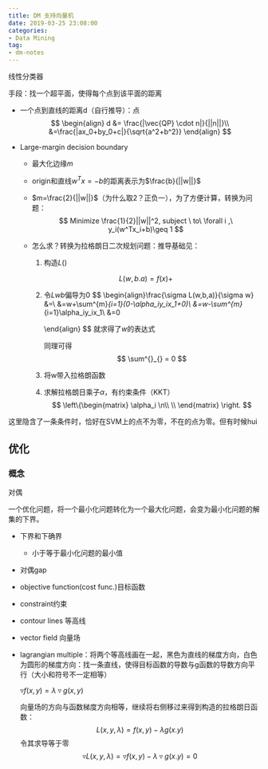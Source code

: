 ```yaml
---
title: DM 支持向量机
date: 2019-03-25 23:08:00
categories:
- Data Mining
tag:
- dm-notes
---
```










线性分类器

手段：找一个超平面，使得每个点到该平面的距离





- 一个点到直线的距离d（自行推导）：点
  $$
  \begin{align}
  d &= \frac{|\vec{QP} \cdot n|}{||n||}\\
  &=\frac{|ax_0+by_0+c|}{\sqrt{a^2+b^2}}
  \end{align}
  $$

- Large-margin decision boundary

  - 最大化边缘$m$

  - origin和直线$w^Tx=-b$的距离表示为$\frac{b}{||w||}$

  - $m=\frac{2}{||w||}​$（为什么取2？正负一），为了方便计算，转换为问题：
    $$
    Minimize \frac{1}{2}||w||^2, subject \ to\ \forall i ,\ y_i(w^Tx_i+b)\geq 1 
    $$

  - 怎么求？转换为拉格朗日二次规划问题：推导基础见：

    1. 构造$L()$

    $$
    L(w,b.a) = f(x) +
    $$

    

    2. 令$L$$w$$b$偏导为0
       $$
       \begin{align}\frac{\sigma L(w,b,a)}{\sigma w} &=\\
       &=w+\sum^{m}_{i=1}(0-\alpha_iy_ix_1+0)\\
       &=w-\sum^{m}_{i=1}\alpha_iy_ix_1\\
       &=0
       
       \end{align}
       $$
       就求得了$w$的表达式

       同理可得
       $$
        \sum^{}_{} = 0
       $$

    3. 将w带入拉格朗函数

    4. 求解拉格朗日乘子$\alpha$，有约束条件（KKT）
       $$
       \left\{\begin{matrix}
       \alpha_i \n\\
       \\
       \end{matrix} \right.
       $$
       

这里隐含了一条条件时，恰好在SVM上的点不为零，不在的点为零。但有时候hui



## 优化

### 概念

对偶

一个优化问题，将一个最小化问题转化为一个最大化问题，会变为最小化问题的解集的下界。

- 下界和下确界

  - 小于等于最小化问题的最小值

- 对偶gap

- objective function(cost func.)目标函数

- constraint约束

- contour lines 等高线

- vector field 向量场

- lagrangian multiple：将两个等高线画在一起，黑色为直线的梯度方向，白色为圆形的梯度方向：找一条直线，使得目标函数的导数与g函数的导数方向平行（大小和符号不一定相等）

  $\triangledown f(x,y) = \lambda \triangledown g(x,y)​$

  向量场的方向与函数梯度方向相等，继续将右侧移过来得到构造的拉格朗日函数：
  $$
  L(x,y,\lambda) = f(x,y)-\lambda g(x.y)
  $$
  令其求导等于零
  $$
  \triangledown L(x,y,\lambda) =\triangledown f(x,y)-\lambda \triangledown g(x.y)=0
  $$
  

